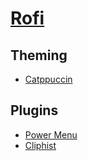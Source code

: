 # [Rofi](https://wiki.archlinux.org/title/Rofi)

## Theming

- [Catppuccin](https://github.com/catppuccin/rofi)

## Plugins

- [Power Menu](https://aur.archlinux.org/packages/rofi-power-menu)
- [Cliphist](https://github.com/sentriz/cliphist/blob/master/contrib/cliphist-rofi-img)
